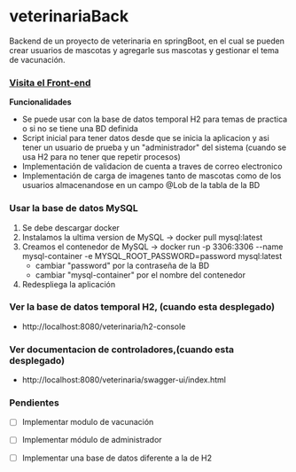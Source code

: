 # veterinariaBack
Backend de un proyecto de veterinaria en springBoot, en el cual se pueden crear usuarios de mascotas y agregarle sus mascotas y gestionar el tema de vacunación.

### [Visita el Front-end](https://github.com/AlzateLeon/veterinariaFront)

**Funcionalidades**
* Se puede usar con la base de datos temporal H2 para temas de practica o si no se tiene una BD definida
* Script inicial para tener datos desde que se inicia la aplicacion y asi tener un usuario de prueba y un "administrador" del sistema (cuando se usa H2 para no tener que repetir procesos)
* Implementación de validacion de cuenta a traves de correo electronico
* Implementación de carga de imagenes tanto de mascotas como de los usuarios almacenandose en un campo @Lob de la tabla de la BD

### Usar la base de datos MySQL
1. Se debe descargar docker
2. Instalamos la ultima version de MySQL -> docker pull mysql:latest
3. Creamos el contenedor de MySQL -> docker run -p  3306:3306 --name mysql-container -e MYSQL_ROOT_PASSWORD=password mysql:latest
    * cambiar "password" por la contraseña de la BD
    * cambiar "mysql-container" por el nombre del contenedor
4. Redespliega la aplicación

### Ver la base de datos temporal H2, (cuando esta desplegado) 
* http://localhost:8080/veterinaria/h2-console

### Ver documentacion de controladores,(cuando esta desplegado) 
* http://localhost:8080/veterinaria/swagger-ui/index.html

### Pendientes
- [ ] Implementar modulo de vacunación
- [ ] Implementar módulo de administrador
- [ ] Implementar una base de datos diferente a la de H2

